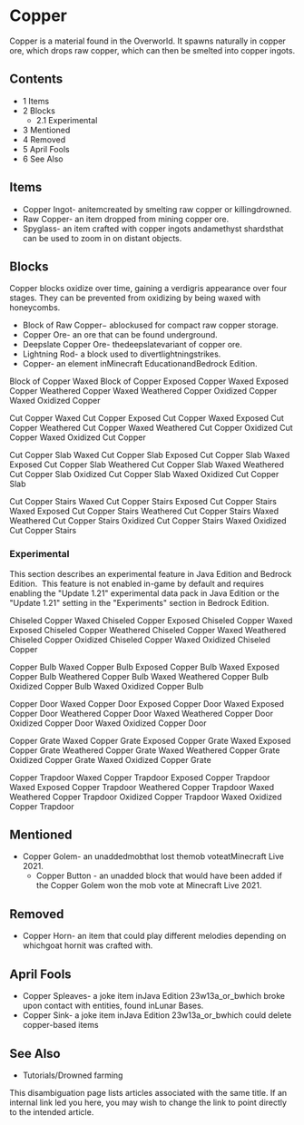 # Copper
Copper is a material found in the Overworld. It spawns naturally in copper ore, which drops raw copper, which can then be smelted into copper ingots.

## Contents
- 1 Items
- 2 Blocks
	- 2.1 Experimental
- 3 Mentioned
- 4 Removed
- 5 April Fools
- 6 See Also

## Items
- Copper Ingot- anitemcreated by smelting raw copper or killingdrowned.
- Raw Copper- an item dropped from mining copper ore.
- Spyglass- an item crafted with copper ingots andamethyst shardsthat can be used to zoom in on distant objects.

## Blocks
Copper blocks oxidize over time, gaining a verdigris appearance over four stages. They can be prevented from oxidizing by being waxed with honeycombs.

- Block of Raw Copper− ablockused for compact raw copper storage.
- Copper Ore- an ore that can be found underground.
- Deepslate Copper Ore- thedeepslatevariant of copper ore.
- Lightning Rod- a block used to divertlightningstrikes.
- Copper- an element inMinecraft EducationandBedrock Edition.


Block of Copper
Waxed Block of Copper
Exposed Copper
Waxed Exposed Copper
Weathered Copper
Waxed Weathered Copper
Oxidized Copper
Waxed Oxidized Copper

Cut Copper
Waxed Cut Copper
Exposed Cut Copper
Waxed Exposed Cut Copper
Weathered Cut Copper
Waxed Weathered Cut Copper
Oxidized Cut Copper
Waxed Oxidized Cut Copper

Cut Copper Slab
Waxed Cut Copper Slab
Exposed Cut Copper Slab
Waxed Exposed Cut Copper Slab
Weathered Cut Copper Slab
Waxed Weathered Cut Copper Slab
Oxidized Cut Copper Slab
Waxed Oxidized Cut Copper Slab

Cut Copper Stairs
Waxed Cut Copper Stairs
Exposed Cut Copper Stairs
Waxed Exposed Cut Copper Stairs
Weathered Cut Copper Stairs
Waxed Weathered Cut Copper Stairs
Oxidized Cut Copper Stairs
Waxed Oxidized Cut Copper Stairs

### Experimental

  

This section describes an experimental feature in Java Edition and Bedrock Edition. 
This feature is not enabled in-game by default and requires enabling the "Update 1.21" experimental data pack in Java Edition or the "Update 1.21" setting in the "Experiments" section in Bedrock Edition.



Chiseled Copper
Waxed Chiseled Copper
Exposed Chiseled Copper
Waxed Exposed Chiseled Copper
Weathered Chiseled Copper
Waxed Weathered Chiseled Copper
Oxidized Chiseled Copper
Waxed Oxidized Chiseled Copper

Copper Bulb
Waxed Copper Bulb
Exposed Copper Bulb
Waxed Exposed Copper Bulb
Weathered Copper Bulb
Waxed Weathered Copper Bulb
Oxidized Copper Bulb
Waxed Oxidized Copper Bulb

Copper Door
Waxed Copper Door
Exposed Copper Door
Waxed Exposed Copper Door
Weathered Copper Door
Waxed Weathered Copper Door
Oxidized Copper Door
Waxed Oxidized Copper Door

Copper Grate
Waxed Copper Grate
Exposed Copper Grate
Waxed Exposed Copper Grate
Weathered Copper Grate
Waxed Weathered Copper Grate
Oxidized Copper Grate
Waxed Oxidized Copper Grate

Copper Trapdoor
Waxed Copper Trapdoor
Exposed Copper Trapdoor
Waxed Exposed Copper Trapdoor
Weathered Copper Trapdoor
Waxed Weathered Copper Trapdoor
Oxidized Copper Trapdoor
Waxed Oxidized Copper Trapdoor

## Mentioned
- Copper Golem- an unaddedmobthat lost themob voteatMinecraft Live 2021.
	- Copper Button - an unadded block that would have been added if the Copper Golem won the mob vote at Minecraft Live 2021.

## Removed
- Copper Horn- an item that could play different melodies depending on whichgoat hornit was crafted with.

## April Fools
- Copper Spleaves- a joke item inJava Edition 23w13a_or_bwhich broke upon contact with entities, found inLunar Bases.
- Copper Sink- a joke item inJava Edition 23w13a_or_bwhich could delete copper-based items

## See Also
- Tutorials/Drowned farming

 This disambiguation page lists articles associated with the same title. If an internal link led you here, you may wish to change the link to point directly to the intended article.

